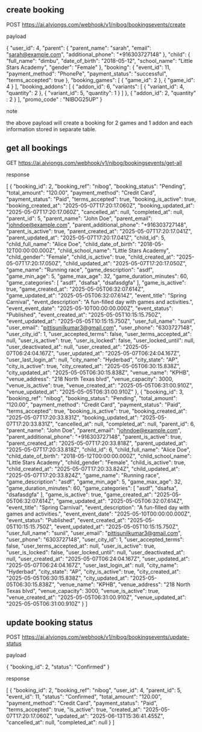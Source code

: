 ## create booking 

POST https://ai.alviongs.com/webhook/v1/nibog/bookingsevents/create

payload

{
  "user_id": 4,
  "parent": {
    "parent_name": "sarah",
    "email": "sarah@example.com",
    "additional_phone": "+916303727148"
  },
  "child": {
    "full_name": "dimbu",
    "date_of_birth": "2018-05-12",
    "school_name": "Little Stars Academy",
    "gender": "Female"
  },
  "booking": {
    "event_id": 11,
    "payment_method": "PhonePe",
    "payment_status": "successful",
    "terms_accepted": true
  },
  "booking_games": [
    { "game_id": 2 },
    { "game_id": 4 }
  ],
  "booking_addons": [
    {
      "addon_id": 6,
      "variants": [
        { "variant_id": 4, "quantity": 2 },
        { "variant_id": 5, "quantity": 1 }
      ]
    },
    {
      "addon_id": 2,
      "quantity" : 2
    }
  ],
  "promo_code" : "NIBOG25UP"
}

note

the above payload will create a booking for 2 games and 1 addon and each information stored in separate table.

## get all bookings

GET https://ai.alviongs.com/webhook/v1/nibog/bookingsevents/get-all


response

[
    {
        "booking_id": 2,
        "booking_ref": "nibog",
        "booking_status": "Pending",
        "total_amount": "120.00",
        "payment_method": "Credit Card",
        "payment_status": "Paid",
        "terms_accepted": true,
        "booking_is_active": true,
        "booking_created_at": "2025-05-07T17:20:17.060Z",
        "booking_updated_at": "2025-05-07T17:20:17.060Z",
        "cancelled_at": null,
        "completed_at": null,
        "parent_id": 5,
        "parent_name": "John Doe",
        "parent_email": "johndoe@example.com",
        "parent_additional_phone": "+916303727148",
        "parent_is_active": true,
        "parent_created_at": "2025-05-07T17:20:17.041Z",
        "parent_updated_at": "2025-05-07T17:20:17.041Z",
        "child_id": 5,
        "child_full_name": "Alice Doe",
        "child_date_of_birth": "2018-05-12T00:00:00.000Z",
        "child_school_name": "Little Stars Academy",
        "child_gender": "Female",
        "child_is_active": true,
        "child_created_at": "2025-05-07T17:20:17.050Z",
        "child_updated_at": "2025-05-07T17:20:17.050Z",
        "game_name": "Running race",
        "game_description": "asdf",
        "game_min_age": 5,
        "game_max_age": 32,
        "game_duration_minutes": 60,
        "game_categories": [
            "asdf",
            "dsafsa",
            "dsafasdgfa"
        ],
        "game_is_active": true,
        "game_created_at": "2025-05-05T06:32:07.614Z",
        "game_updated_at": "2025-05-05T06:32:07.614Z",
        "event_title": "Spring Carnival",
        "event_description": "A fun-filled day with games and activities.",
        "event_event_date": "2025-05-10T00:00:00.000Z",
        "event_status": "Published",
        "event_created_at": "2025-05-05T10:15:15.750Z",
        "event_updated_at": "2025-05-05T10:15:15.750Z",
        "user_full_name": "sunil",
        "user_email": "pittisunilkumar3@gmail.com",
        "user_phone": "6303727148",
        "user_city_id": 1,
        "user_accepted_terms": false,
        "user_terms_accepted_at": null,
        "user_is_active": true,
        "user_is_locked": false,
        "user_locked_until": null,
        "user_deactivated_at": null,
        "user_created_at": "2025-05-07T06:24:04.167Z",
        "user_updated_at": "2025-05-07T06:24:04.167Z",
        "user_last_login_at": null,
        "city_name": "Hyderbad",
        "city_state": "AP",
        "city_is_active": true,
        "city_created_at": "2025-05-05T06:30:15.838Z",
        "city_updated_at": "2025-05-05T06:30:15.838Z",
        "venue_name": "KPHB",
        "venue_address": "218 North Texas blvd",
        "venue_capacity": 3000,
        "venue_is_active": true,
        "venue_created_at": "2025-05-05T06:31:00.910Z",
        "venue_updated_at": "2025-05-05T06:31:00.910Z"
    },
    {
        "booking_id": 3,
        "booking_ref": "nibog",
        "booking_status": "Pending",
        "total_amount": "120.00",
        "payment_method": "Credit Card",
        "payment_status": "Paid",
        "terms_accepted": true,
        "booking_is_active": true,
        "booking_created_at": "2025-05-07T17:20:33.831Z",
        "booking_updated_at": "2025-05-07T17:20:33.831Z",
        "cancelled_at": null,
        "completed_at": null,
        "parent_id": 6,
        "parent_name": "John Doe",
        "parent_email": "johndoe@example.com",
        "parent_additional_phone": "+916303727148",
        "parent_is_active": true,
        "parent_created_at": "2025-05-07T17:20:33.818Z",
        "parent_updated_at": "2025-05-07T17:20:33.818Z",
        "child_id": 6,
        "child_full_name": "Alice Doe",
        "child_date_of_birth": "2018-05-12T00:00:00.000Z",
        "child_school_name": "Little Stars Academy",
        "child_gender": "Female",
        "child_is_active": true,
        "child_created_at": "2025-05-07T17:20:33.824Z",
        "child_updated_at": "2025-05-07T17:20:33.824Z",
        "game_name": "Running race",
        "game_description": "asdf",
        "game_min_age": 5,
        "game_max_age": 32,
        "game_duration_minutes": 60,
        "game_categories": [
            "asdf",
            "dsafsa",
            "dsafasdgfa"
        ],
        "game_is_active": true,
        "game_created_at": "2025-05-05T06:32:07.614Z",
        "game_updated_at": "2025-05-05T06:32:07.614Z",
        "event_title": "Spring Carnival",
        "event_description": "A fun-filled day with games and activities.",
        "event_event_date": "2025-05-10T00:00:00.000Z",
        "event_status": "Published",
        "event_created_at": "2025-05-05T10:15:15.750Z",
        "event_updated_at": "2025-05-05T10:15:15.750Z",
        "user_full_name": "sunil",
        "user_email": "pittisunilkumar3@gmail.com",
        "user_phone": "6303727148",
        "user_city_id": 1,
        "user_accepted_terms": false,
        "user_terms_accepted_at": null,
        "user_is_active": true,
        "user_is_locked": false,
        "user_locked_until": null,
        "user_deactivated_at": null,
        "user_created_at": "2025-05-07T06:24:04.167Z",
        "user_updated_at": "2025-05-07T06:24:04.167Z",
        "user_last_login_at": null,
        "city_name": "Hyderbad",
        "city_state": "AP",
        "city_is_active": true,
        "city_created_at": "2025-05-05T06:30:15.838Z",
        "city_updated_at": "2025-05-05T06:30:15.838Z",
        "venue_name": "KPHB",
        "venue_address": "218 North Texas blvd",
        "venue_capacity": 3000,
        "venue_is_active": true,
        "venue_created_at": "2025-05-05T06:31:00.910Z",
        "venue_updated_at": "2025-05-05T06:31:00.910Z"
    }
]

## update booking status

POST https://ai.alviongs.com/webhook/v1/nibog/bookingsevents/update-status

payload

{
    "booking_id": 2,
    "status": "Confirmed"
}

response

[
  {
    "booking_id": 2,
    "booking_ref": "nibog",
    "user_id": 4,
    "parent_id": 5,
    "event_id": 11,
    "status": "Confirmed",
    "total_amount": "120.00",
    "payment_method": "Credit Card",
    "payment_status": "Paid",
    "terms_accepted": true,
    "is_active": true,
    "created_at": "2025-05-07T17:20:17.060Z",
    "updated_at": "2025-06-13T15:36:41.455Z",
    "cancelled_at": null,
    "completed_at": null
  }
]




















